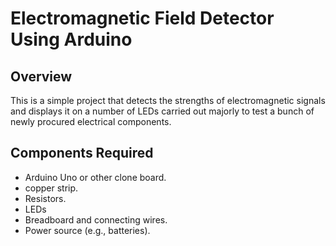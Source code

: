 # Electromagnetic Field Detector Using Arduino

## Overview
This is a simple project that detects the strengths of electromagnetic signals and displays it on a number of LEDs carried out majorly to test a bunch of newly procured electrical components.

## Components Required
- Arduino Uno or other clone board.
- copper strip.
- Resistors.
- LEDs
- Breadboard and connecting wires.
- Power source (e.g., batteries). 
